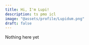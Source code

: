```yaml
---
title: Hi, I'm Lupi!
description: ts pmo icl
image: "@assets/profile/Lupidum.png"
draft: false
---
```

Nothing here yet
